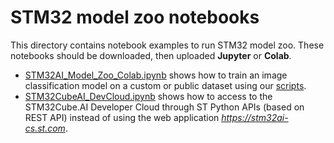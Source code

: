 # STM32 model zoo notebooks

This directory contains notebook examples to run STM32 model zoo. These notebooks should be downloaded, then uploaded **Jupyter** or **Colab**.

* [STM32AI_Model_Zoo_Colab.ipynb](./STM32AI_Model_Zoo_Colab.ipynb) shows how to train an image classification model on a custom or public dataset using our [scripts](../../image_classification/scripts/training/README.md).
* [STM32CubeAI_DevCloud.ipynb](./STM32CubeAI_DevCloud.ipynb) shows how to access to the STM32Cube.AI Developer Cloud through ST Python APIs (based on REST API) instead of using the web application *https://stm32ai-cs.st.com*.
